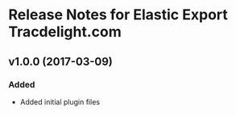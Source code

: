 # Release Notes for Elastic Export Tracdelight.com

## v1.0.0 (2017-03-09)
 
### Added
- Added initial plugin files